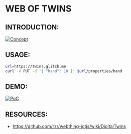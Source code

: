 # WEB OF TWINS #

## INTRODUCTION: ##

[![Concept](https://image.slidesharecdn.com/web-of-twins-20190604rzr-190604205255/95/weboftwins20190604rzr-1-638.jpg)](http://www.slideshare.net/slideshow/embed_code/key/16GRRsNuiRCfa6#weboftwins20190604rzr# "weboftwins20190604rzr")


## USAGE: ##

```sh
url=https://twins.glitch.me
curl -X PUT -d '{ "hand": 10 }' $url/properties/hand
```


## DEMO: ##

[![PoC](https://i.giphy.com/media/XCsnIn6WlWNOeT2etZ/giphy.gif)](https://purl.org/rzr/digitaltwins-webthings-iotjs-20190512rzr#digitaltwins-webthings-iotjs-20190512rzr# "digitaltwins-webthings-iotjs-20190512rzr")


## RESOURCES: ##

* https://github.com/rzr/webthing-iotjs/wiki/DigitalTwins
